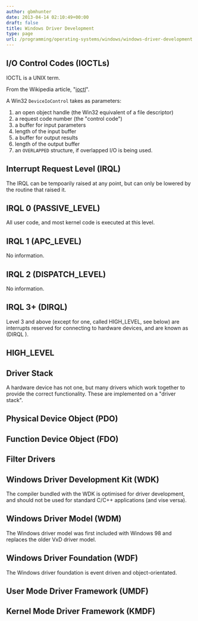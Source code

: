 ```yaml
---
author: gbmhunter
date: 2013-04-14 02:10:49+00:00
draft: false
title: Windows Driver Development
type: page
url: /programming/operating-systems/windows/windows-driver-development
---
```


## I/O Control Codes (IOCTLs)

IOCTL is a UNIX term.

From the Wikipedia article, "[ioctl](http://en.wikipedia.org/wiki/Ioctl)".

A Win32 `DeviceIoControl` takes as parameters:

1. an open object handle (the Win32 equivalent of a file descriptor)
2. a request code number (the "control code")
3. a buffer for input parameters
4. length of the input buffer
5. a buffer for output results
6. length of the output buffer
7. an `OVERLAPPED` structure, if overlapped I/O is being used.

## Interrupt Request Level (IRQL)


The IRQL can be tempoarily raised at any point, but can only be lowered by the routine that raised it.


## IRQL 0 (PASSIVE_LEVEL)


All user code, and most kernel code is executed at this level.


## IRQL 1 (APC_LEVEL)

No information.


## IRQL 2 (DISPATCH_LEVEL)

No information.


## IRQL 3+ (DIRQL)


Level 3 and above (except for one, called HIGH_LEVEL, see below) are interrupts reserved for connecting to hardware devices, and are known as (DIRQL ).


## HIGH_LEVEL




## Driver Stack


A hardware device has not one, but many drivers which work together to provide the correct functionality. These are implemented on a "driver stack".


## Physical Device Object (PDO)




## Function Device Object (FDO)




## Filter Drivers




## Windows Driver Development Kit (WDK)


The compiler bundled with the WDK is optimised for driver development, and should not be used for standard C/C++ applications (and vise versa).


## Windows Driver Model (WDM)


The Windows driver model was first included with Windows 98 and replaces the older VxD driver model.


## Windows Driver Foundation (WDF)


The Windows driver foundation is event driven and object-orientated.


## User Mode Driver Framework (UMDF)




## Kernel Mode Driver Framework (KMDF)
